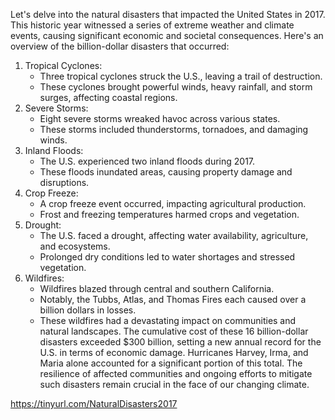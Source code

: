 Let's delve into the natural disasters that impacted the United States in 2017. This historic year witnessed a series of extreme weather and climate events, causing significant economic and societal consequences. Here's an overview of the billion-dollar disasters that occurred:
1. Tropical Cyclones:
    - Three tropical cyclones struck the U.S., leaving a trail of destruction.
    - These cyclones brought powerful winds, heavy rainfall, and storm surges, affecting coastal regions.
2. Severe Storms:
    - Eight severe storms wreaked havoc across various states.
    - These storms included thunderstorms, tornadoes, and damaging winds.
3. Inland Floods:
    - The U.S. experienced two inland floods during 2017.
    - These floods inundated areas, causing property damage and disruptions.
4. Crop Freeze:
    - A crop freeze event occurred, impacting agricultural production.
    - Frost and freezing temperatures harmed crops and vegetation.
5. Drought:
    - The U.S. faced a drought, affecting water availability, agriculture, and ecosystems.
    - Prolonged dry conditions led to water shortages and stressed vegetation.
6. Wildfires:
    - Wildfires blazed through central and southern California.
    - Notably, the Tubbs, Atlas, and Thomas Fires each caused over a billion dollars in losses.
    - These wildfires had a devastating impact on communities and natural landscapes.
The cumulative cost of these 16 billion-dollar disasters exceeded $300 billion, setting a new annual record for the U.S. in terms of economic damage. Hurricanes Harvey, Irma, and Maria alone accounted for a significant portion of this total. The resilience of affected communities and ongoing efforts to mitigate such disasters remain crucial in the face of our changing climate. 

https://tinyurl.com/NaturalDisasters2017
